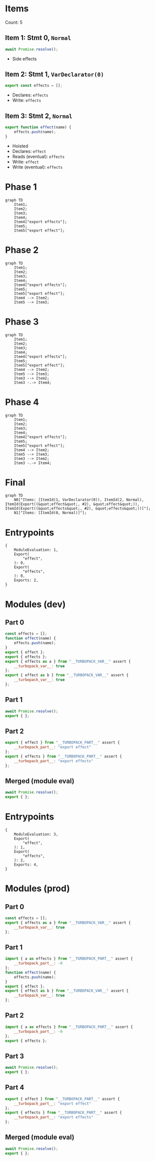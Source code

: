 # Items

Count: 5

## Item 1: Stmt 0, `Normal`

```js
await Promise.resolve();

```

- Side effects

## Item 2: Stmt 1, `VarDeclarator(0)`

```js
export const effects = [];

```

- Declares: `effects`
- Write: `effects`

## Item 3: Stmt 2, `Normal`

```js
export function effect(name) {
    effects.push(name);
}

```

- Hoisted
- Declares: `effect`
- Reads (eventual): `effects`
- Write: `effect`
- Write (eventual): `effects`

# Phase 1
```mermaid
graph TD
    Item1;
    Item2;
    Item3;
    Item4;
    Item4["export effects"];
    Item5;
    Item5["export effect"];
```
# Phase 2
```mermaid
graph TD
    Item1;
    Item2;
    Item3;
    Item4;
    Item4["export effects"];
    Item5;
    Item5["export effect"];
    Item4 --> Item2;
    Item5 --> Item3;
```
# Phase 3
```mermaid
graph TD
    Item1;
    Item2;
    Item3;
    Item4;
    Item4["export effects"];
    Item5;
    Item5["export effect"];
    Item4 --> Item2;
    Item5 --> Item3;
    Item3 --> Item2;
    Item3 -.-> Item4;
```
# Phase 4
```mermaid
graph TD
    Item1;
    Item2;
    Item3;
    Item4;
    Item4["export effects"];
    Item5;
    Item5["export effect"];
    Item4 --> Item2;
    Item5 --> Item3;
    Item3 --> Item2;
    Item3 -.-> Item4;
```
# Final
```mermaid
graph TD
    N0["Items: [ItemId(1, VarDeclarator(0)), ItemId(2, Normal), ItemId(Export((&quot;effect&quot;, #2), &quot;effect&quot;)), ItemId(Export((&quot;effects&quot;, #2), &quot;effects&quot;))]"];
    N1["Items: [ItemId(0, Normal)]"];
```
# Entrypoints

```
{
    ModuleEvaluation: 1,
    Export(
        "effect",
    ): 0,
    Export(
        "effects",
    ): 0,
    Exports: 2,
}
```


# Modules (dev)
## Part 0
```js
const effects = [];
function effect(name) {
    effects.push(name);
}
export { effect };
export { effects };
export { effects as a } from "__TURBOPACK_VAR__" assert {
    __turbopack_var__: true
};
export { effect as b } from "__TURBOPACK_VAR__" assert {
    __turbopack_var__: true
};

```
## Part 1
```js
await Promise.resolve();
export { };

```
## Part 2
```js
export { effect } from "__TURBOPACK_PART__" assert {
    __turbopack_part__: "export effect"
};
export { effects } from "__TURBOPACK_PART__" assert {
    __turbopack_part__: "export effects"
};

```
## Merged (module eval)
```js
await Promise.resolve();
export { };

```
# Entrypoints

```
{
    ModuleEvaluation: 3,
    Export(
        "effect",
    ): 1,
    Export(
        "effects",
    ): 2,
    Exports: 4,
}
```


# Modules (prod)
## Part 0
```js
const effects = [];
export { effects as a } from "__TURBOPACK_VAR__" assert {
    __turbopack_var__: true
};

```
## Part 1
```js
import { a as effects } from "__TURBOPACK_PART__" assert {
    __turbopack_part__: -0
};
function effect(name) {
    effects.push(name);
}
export { effect };
export { effect as b } from "__TURBOPACK_VAR__" assert {
    __turbopack_var__: true
};

```
## Part 2
```js
import { a as effects } from "__TURBOPACK_PART__" assert {
    __turbopack_part__: -0
};
export { effects };

```
## Part 3
```js
await Promise.resolve();
export { };

```
## Part 4
```js
export { effect } from "__TURBOPACK_PART__" assert {
    __turbopack_part__: "export effect"
};
export { effects } from "__TURBOPACK_PART__" assert {
    __turbopack_part__: "export effects"
};

```
## Merged (module eval)
```js
await Promise.resolve();
export { };

```
